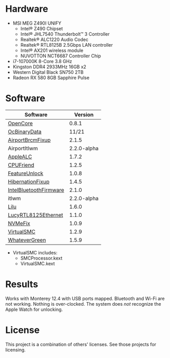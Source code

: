 # Hardware
* MSI MEG Z490I UNIFY
  * Intel® Z490 Chipset
  * Intel® JHL7540 Thunderbolt™ 3 Controller
  * Realtek® ALC1220 Audio Codec
  * Realtek® RTL8125B 2.5Gbps LAN controller
  * Intel® AX201 wireless module
  * NUVOTTON NCT6687 Controller Chip
* i7-107000K 8-Core 3.8 GHz
* Kingston DDR4 2933MHz 16GB x2
* Western Digital Black SN750 2TB
* Radeon RX 580 8GB Sapphire Pulse

# Software
Software | Version
-------- | -------
[OpenCore](https://github.com/acidanthera/OpenCorePkg) | 0.8.1
[OcBinaryData](https://github.com/acidanthera/OcBinaryData) | 11/21
[AirportBrcmFixup](https://github.com/acidanthera/AirportBrcmFixup) | 2.1.5
AirportItlwm | 2.2.0-alpha
[AppleALC](https://github.com/acidanthera/AppleALC) | 1.7.2
[CPUFriend](https://github.com/acidanthera/CPUFriend) | 1.2.5
[FeatureUnlock](https://github.com/acidanthera/FeatureUnlock) | 1.0.8
[HibernationFixup](https://github.com/acidanthera/HibernationFixup) | 1.4.5
[IntelBluetoothFirmware](https://github.com/OpenIntelWireless/IntelBluetoothFirmware) | 2.1.0
itlwm | 2.2.0-alpha
[Lilu](https://github.com/acidanthera/Lilu) | 1.6.0
[LucyRTL8125Ethernet](https://github.com/Mieze/LucyRTL8125Ethernet) | 1.1.0
[NVMeFix](https://github.com/acidanthera/NVMeFix) | 1.0.9
[VirtualSMC](https://github.com/acidanthera/VirtualSMC) | 1.2.9
[WhateverGreen](https://github.com/acidanthera/WhateverGreen) | 1.5.9

* VirtualSMC includes:
  * SMCProcessor.kext
  * VirtualSMC.kext

# Results
Works with Monterey 12.4 with USB ports mapped. Bluetooth and Wi-Fi are not working. Nothing is over-clocked. The system does *not* recognize the Apple Watch for unlocking.

# License
This project is a combination of others' licenses. See those projects for licensing.
